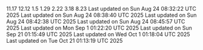 11.17
12.12
1.5
1.29
2.22
3.18
8.23
Last updated on Sun Aug 24 08:32:22 UTC 2025
Last updated on Sun Aug 24 08:38:40 UTC 2025
Last updated on Sun Aug 24 08:42:38 UTC 2025
Last updated on Sun Aug 24 08:45:57 UTC 2025
Last updated on Mon Sep  1 01:22:20 UTC 2025
Last updated on Sun Sep 21 01:15:49 UTC 2025
Last updated on Wed Oct  1 01:18:04 UTC 2025
Last updated on Tue Oct 21 01:13:19 UTC 2025
